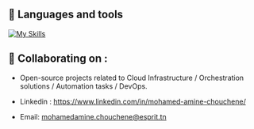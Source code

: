 ## 👀 Languages and tools
[![My Skills](https://skillicons.dev/icons?i=python,docker,git,ansible,kubernetes,openstack,aws,azure,jenkins,gitlab,grafana,prometheus,js,nodejs,cs,cpp,raspberrypi,spring)](https://skillicons.dev)

## 👀  Collaborating on : 
- Open-source projects related to Cloud Infrastructure / Orchestration solutions / Automation tasks / DevOps.


- Linkedin : https://www.linkedin.com/in/mohamed-amine-chouchene/
- Email: mohamedamine.chouchene@esprit.tn
